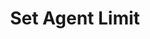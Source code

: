 ---
title: Set Agent Limit
api:
  file: openapi.json
  operationId: Agents-set_agent_limit
hidden: false
---